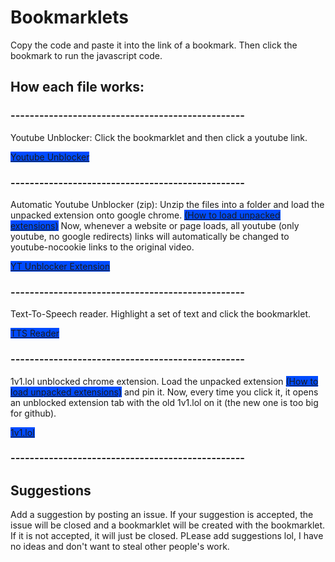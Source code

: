 <h1>Bookmarklets</h1>
<p>Copy the code and paste it into the link of a bookmark. Then click the bookmark to run the javascript code.</p>
<h2>How each file works:</h2>
<h3>-------------------------------------------------</h3>
<p>Youtube Unblocker: Click the bookmarklet and then click a youtube link.</p>
<a class="script" href="https://github.com/Triangle121/Bookmarklets-4-School/blob/main/YoutubeUnblockLoader.txt" style="background-color: rgb(0, 75, 255);">Youtube Unblocker</a>
<h3>-------------------------------------------------</h3>
<p>Automatic Youtube Unblocker (zip): Unzip the files into a folder and load the unpacked extension onto google chrome. <a class="script" href="https://developer.chrome.com/static/docs/extensions/get-started/tutorial/hello-world/image/extensions-page-e0d64d89a6acf_856.png" style="background-color: rgb(0, 75, 255);">(How to load unpacked extensions)</a> Now, whenever a website or page loads, all youtube (only youtube, no google redirects) links will automatically be changed to youtube-nocookie links to the original video.</p> 
<a class="script" href="https://github.com/Triangle121/Bookmarklets-4-School/blob/main/Automatic%20youtube%20unblocker%20Extension.zip" style="background-color: rgb(0, 75, 255);">YT Unblocker Extension</a>
<h3>-------------------------------------------------</h3>
<p>Text-To-Speech reader. Highlight a set of text and click the bookmarklet.</p>
<a class="script" href="https://github.com/Triangle121/Bookmarklets-4-School/blob/main/tts%20reader.txt" style="background-color: rgb(0, 75, 255);">TTS Reader</a>
<h3>-------------------------------------------------</h3>
<p>1v1.lol unblocked chrome extension. Load the unpacked extension <a class="script" href="https://developer.chrome.com/static/docs/extensions/get-started/tutorial/hello-world/image/extensions-page-e0d64d89a6acf_856.png" style="background-color: rgb(0, 75, 255);">(How to load unpacked extensions)</a> and pin it. Now, every time you click it, it opens an unblocked extension tab with the old 1v1.lol on it (the new one is too big for github). </p>
<a class="script" href="https://github.com/Triangle121/Bookmarklets-4-School/blob/main/1v1lol%20old.zip" style="background-color: rgb(0, 75, 255);">1v1.lol</a>
<h3>-------------------------------------------------</h3>
<h2>Suggestions</h2>
<p>Add a suggestion by posting an issue. If your suggestion is accepted, the issue will be closed and a bookmarklet will be created with the bookmarklet. If it is not accepted, it will just be closed. PLease add suggestions lol, I have no ideas and don't want to steal other people's work.</p>
